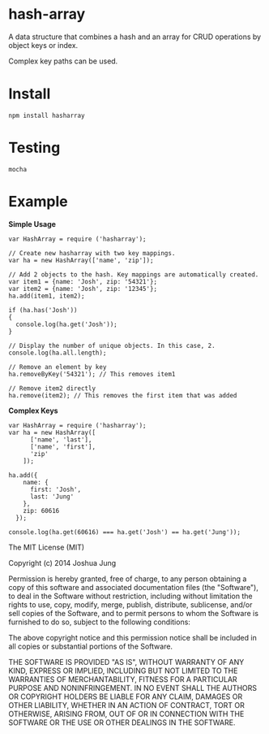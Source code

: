 hash-array
==========

A data structure that combines a hash and an array for CRUD operations by object keys or index.

Complex key paths can be used.

Install
=======

    npm install hasharray

Testing
=======

    mocha

Example
=======

**Simple Usage**

    var HashArray = require ('hasharray');

    // Create new hasharray with two key mappings.
    var ha = new HashArray(['name', 'zip']);
    
    // Add 2 objects to the hash. Key mappings are automatically created.
    var item1 = {name: 'Josh', zip: '54321'};
    var item2 = {name: 'Josh', zip: '12345'};
    ha.add(item1, item2);

    if (ha.has('Josh'))
    {
      console.log(ha.get('Josh'));
    }

    // Display the number of unique objects. In this case, 2.
    console.log(ha.all.length);

    // Remove an element by key
    ha.removeByKey('54321'); // This removes item1

    // Remove item2 directly
    ha.remove(item2); // This removes the first item that was added

**Complex Keys**

    var HashArray = require ('hasharray');
    var ha = new HashArray([
          ['name', 'last'],
          ['name', 'first'],
          'zip'
        ]);
    
    ha.add({
        name: {
          first: 'Josh',
          last: 'Jung'
        },
        zip: 60616
      });

    console.log(ha.get(60616) === ha.get('Josh') == ha.get('Jung'));

The MIT License (MIT)

Copyright (c) 2014 Joshua Jung

Permission is hereby granted, free of charge, to any person obtaining a copy
of this software and associated documentation files (the "Software"), to deal
in the Software without restriction, including without limitation the rights
to use, copy, modify, merge, publish, distribute, sublicense, and/or sell
copies of the Software, and to permit persons to whom the Software is
furnished to do so, subject to the following conditions:

The above copyright notice and this permission notice shall be included in all
copies or substantial portions of the Software.

THE SOFTWARE IS PROVIDED "AS IS", WITHOUT WARRANTY OF ANY KIND, EXPRESS OR
IMPLIED, INCLUDING BUT NOT LIMITED TO THE WARRANTIES OF MERCHANTABILITY,
FITNESS FOR A PARTICULAR PURPOSE AND NONINFRINGEMENT. IN NO EVENT SHALL THE
AUTHORS OR COPYRIGHT HOLDERS BE LIABLE FOR ANY CLAIM, DAMAGES OR OTHER
LIABILITY, WHETHER IN AN ACTION OF CONTRACT, TORT OR OTHERWISE, ARISING FROM,
OUT OF OR IN CONNECTION WITH THE SOFTWARE OR THE USE OR OTHER DEALINGS IN THE
SOFTWARE.

